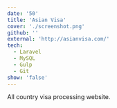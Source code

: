 ```yaml
---
date: '50'
title: 'Asian Visa'
cover: './screenshot.png'
github: ''
external: 'http://asianvisa.com/'
tech:
  - Laravel
  - MySQL
  - Gulp
  - Git
show: 'false'
---
```


All country visa processing website.
